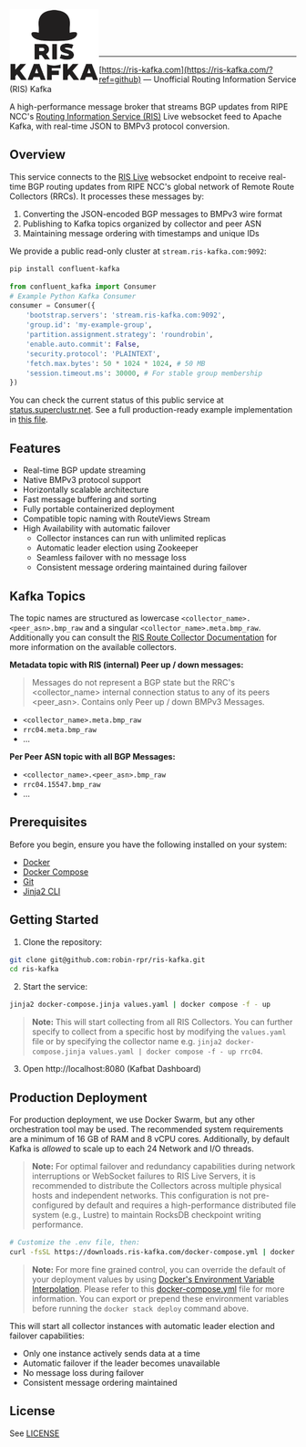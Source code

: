 <img title="RIS Kafka" src="logo.svg" height="125" align="left" />

<br />
<br />
<br />
<br />

---

[https://ris-kafka.com](https://ris-kafka.com/?ref=github) — Unofficial Routing Information Service (RIS) Kafka

A high-performance message broker that streams BGP updates from RIPE NCC's [Routing Information Service (RIS)](https://www.ripe.net/analyse/internet-measurements/routing-information-service-ris/) Live websocket feed to Apache Kafka, with real-time JSON to BMPv3 protocol conversion.

## Overview

This service connects to the [RIS Live](https://ris-live.ripe.net/) websocket endpoint to receive real-time BGP routing updates from RIPE NCC's global network of Remote Route Collectors (RRCs). It processes these messages by:

1. Converting the JSON-encoded BGP messages to BMPv3 wire format
2. Publishing to Kafka topics organized by collector and peer ASN
3. Maintaining message ordering with timestamps and unique IDs

We provide a public read-only cluster at `stream.ris-kafka.com:9092`:

```bash
pip install confluent-kafka
```

```python
from confluent_kafka import Consumer
# Example Python Kafka Consumer
consumer = Consumer({
    'bootstrap.servers': 'stream.ris-kafka.com:9092',
    'group.id': 'my-example-group',
    'partition.assignment.strategy': 'roundrobin',
    'enable.auto.commit': False,
    'security.protocol': 'PLAINTEXT',
    'fetch.max.bytes': 50 * 1024 * 1024, # 50 MB
    'session.timeout.ms': 30000, # For stable group membership
})
```

You can check the current status of this public service at [status.superclustr.net](https://status.superclustr.net).
See a full production-ready example implementation in [this file](https://github.com/bgpdata/relay/blob/main/tasks/kafka.py).

## Features

- Real-time BGP update streaming
- Native BMPv3 protocol support
- Horizontally scalable architecture
- Fast message buffering and sorting
- Fully portable containerized deployment
- Compatible topic naming with RouteViews Stream
- High Availability with automatic failover
  - Collector instances can run with unlimited replicas
  - Automatic leader election using Zookeeper
  - Seamless failover with no message loss
  - Consistent message ordering maintained during failover

## Kafka Topics

The topic names are structured as lowercase `<collector_name>.<peer_asn>.bmp_raw` and a singular `<collector_name>.meta.bmp_raw`.
Additionally you can consult the [RIS Route Collector Documentation](https://ris.ripe.net/docs/route-collectors/) for more information on the available collectors.

**Metadata topic with RIS (internal) Peer up / down messages:**
> Messages do not represent a BGP state but the RRC's <collector_name> internal connection status to any of its peers <peer_asn>. Contains only Peer up / down BMPv3 Messages.

- `<collector_name>.meta.bmp_raw`
- `rrc04.meta.bmp_raw`
- ...

**Per Peer ASN topic with all BGP Messages:**
- `<collector_name>.<peer_asn>.bmp_raw`
- `rrc04.15547.bmp_raw`
- ...

## Prerequisites

Before you begin, ensure you have the following installed on your system:

-   [Docker](https://docs.docker.com/get-docker/)
-   [Docker Compose](https://docs.docker.com/compose/install/)
-   [Git](https://git-scm.com/book/en/v2/Getting-Started-Installing-Git)
-   [Jinja2 CLI](https://github.com/mattrobenolt/jinja2-cli)

## Getting Started

1. Clone the repository:
```bash
git clone git@github.com:robin-rpr/ris-kafka.git
cd ris-kafka
```

2. Start the service:
```sh
jinja2 docker-compose.jinja values.yaml | docker compose -f - up
```

> **Note:** This will start collecting from all RIS Collectors. You can further specify to collect from a specific host by modifying the `values.yaml` file or by specifying the collector name e.g. `jinja2 docker-compose.jinja values.yaml | docker compose -f - up rrc04`.

3. Open http://localhost:8080 (Kafbat Dashboard)

## Production Deployment

For production deployment, we use Docker Swarm, but any other orchestration tool may be used.
The recommended system requirements are a minimum of 16 GB of RAM and 8 vCPU cores.
Additionally, by default Kafka is _allowed_ to scale up to each 24 Network and I/O threads.

> **Note:** For optimal failover and redundancy capabilities during network interruptions or WebSocket failures to RIS Live Servers, it is recommended to distribute the Collectors across multiple physical hosts and independent networks. This configuration is not pre-configured by default and requires a high-performance distributed file system (e.g., Lustre) to maintain RocksDB checkpoint writing performance.

```sh
# Customize the .env file, then:
curl -fsSL https://downloads.ris-kafka.com/docker-compose.yml | docker stack deploy -c - ris-kafka
```

> **Note:** For more fine grained control, you can override the default of your deployment values by using [Docker's Environment Variable Interpolation](https://docs.docker.com/compose/how-tos/environment-variables/variable-interpolation). Please refer to this [docker-compose.yml](https://downloads.ris-kafka.com/docker-compose.yml) file for more information. You can export or prepend these environment variables before running the `docker stack deploy` command above.

This will start all collector instances with automatic leader election and failover capabilities:
- Only one instance actively sends data at a time
- Automatic failover if the leader becomes unavailable
- No message loss during failover
- Consistent message ordering maintained

## License

See [LICENSE](LICENSE)


